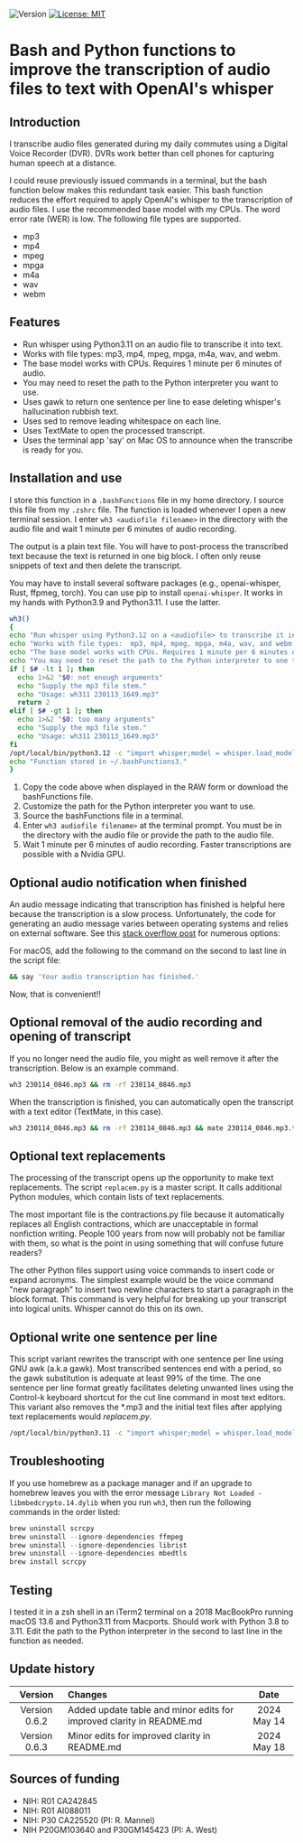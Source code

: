 ![Version](https://img.shields.io/static/v1?label=bash-whisper-transcription&message=0.6.3&color=brightcolor)
[![License: MIT](https://img.shields.io/badge/License-MIT-blue.svg)](https://opensource.org/licenses/MIT)


# Bash and Python functions to improve the transcription of audio files to text with OpenAI's whisper

## Introduction
I transcribe audio files generated during my daily commutes using a Digital Voice Recorder (DVR).
DVRs work better than cell phones for capturing human speech at a distance.

I could reuse previously issued commands in a terminal, but the bash function below makes this redundant task easier.
This bash function reduces the effort required to apply OpenAI's whisper to the transcription of audio files.
I use the recommended base model with my CPUs.
The word error rate (WER) is low.
The following file types are supported. 

- mp3 
- mp4 
- mpeg
- mpga
- m4a
- wav
- webm

## Features

- Run whisper using Python3.11 on an audio file to transcribe it into text.
- Works with file types:  mp3, mp4, mpeg, mpga, m4a, wav, and webm.
- The base model works with CPUs. Requires 1 minute per 6 minutes of audio.
- You may need to reset the path to the Python interpreter you want to use.
- Uses gawk to return one sentence per line to ease deleting whisper's hallucination rubbish text.
- Uses sed to remove leading whitespace on each line.
- Uses TextMate to open the processed transcript.
- Uses the terminal app 'say' on Mac OS to announce when the transcribe is ready for you.


## Installation and use

I store this function in a `.bashFunctions` file in my home directory.
I source this file from my `.zshrc` file.
The function is loaded whenever I open a new terminal session.
I enter `wh3 <audiofile filename>` in the directory with the audio file and wait 1 minute per 6 minutes of audio recording.

The output is a plain text file.
You will have to post-process the transcribed text because the text is returned in one big block.
I often only reuse snippets of text and then delete the transcript.

You may have to install several software packages (e.g., openai-whisper, Rust, ffpmeg, torch).
You can use pip to install `openai-whisper`.
It works in my hands with Python3.9 and Python3.11.
I use the latter.

```bash
wh3()
{
echo "Run whisper using Python3.12 on a <audiofile> to transcribe it into text."
echo "Works with file types:  mp3, mp4, mpeg, mpga, m4a, wav, and webm."
echo "The base model works with CPUs. Requires 1 minute per 6 minutes of audio."
echo "You may need to reset the path to the Python interpreter to one that you want to use."
if [ $# -lt 1 ]; then
  echo 1>&2 "$0: not enough arguments"
  echo "Supply the mp3 file stem."
  echo "Usage: wh311 230113_1649.mp3"
  return 2
elif [ $# -gt 1 ]; then
  echo 1>&2 "$0: too many arguments"
  echo "Supply the mp3 file stem."
  echo "Usage: wh311 230113_1649.mp3"
fi
/opt/local/bin/python3.12 -c "import whisper;model = whisper.load_model('base.en');result = model.transcribe('$1');print(result['text'])" > $1.txt && ./scripts/replacem.py $1.txt && gawk '{gsub(/\./,"." ORS)} 1' $1.txtcorrected.txt > $1-clean.txt && sed 's/ //' $1-clean.txt > $1-ready.txt  && mate $1-ready.txt && say 'Your audio transcription has finished.'
echo "Function stored in ~/.bashFunctions3."
}
```

1. Copy the code above when displayed in the RAW form or download the bashFunctions file.
2. Customize the path for the Python interpreter you want to use.
3. Source the bashFunctions file in a terminal.
4. Enter `wh3 audiofile filename>` at the terminal prompt. You must be in the directory with the audio file or provide the path to the audio file.
5. Wait 1 minute per 6 minutes of audio recording. Faster transcriptions are possible with a Nvidia GPU.

## Optional audio notification when finished
An audio message indicating that transcription has finished is helpful here because the transcription is a slow process.
Unfortunately, the code for generating an audio message varies between operating systems and relies on external software.
See this [stack overflow post](https://stackoverflow.com/questions/16573051/sound-alarm-when-code-finishes) for numerous options: 

For macOS, add the following to the command on the second to last line in the script file:

```bash
&& say 'Your audio transcription has finished.'
```
Now, that is convenient!!

## Optional removal of the audio recording and opening of transcript

If you no longer need the audio file, you might as well remove it after the transcription.
Below is an example command.

```bash
wh3 230114_0846.mp3 && rm -rf 230114_0846.mp3
```

When the transcription is finished, you can automatically open the transcript with a text editor (TextMate, in this case).

```bash
wh3 230114_0846.mp3 && rm -rf 230114_0846.mp3 && mate 230114_0846.mp3.txt &
```

## Optional text replacements

The processing of the transcript opens up the opportunity to make text replacements.
The script `replacem.py` is a master script.
It calls additional Python modules, which contain lists of text replacements.

The most important file is the contractions.py file because it automatically replaces all English contractions, which are unacceptable in formal nonfiction writing.
People 100 years from now will probably not be familiar with them, so what is the point in using something that will confuse future readers?

The other Python files support using voice commands to insert code or expand acronyms.
The simplest example would be the voice command "new paragraph" to insert two newline characters to start a paragraph in the block format.
This command is very helpful for breaking up your transcript into logical units.
Whisper cannot do this on its own.

## Optional write one sentence per line

This script variant rewrites the transcript with one sentence per line using GNU awk (a.k.a gawk).
Most transcribed sentences end with a period, so the gawk substitution is adequate at least 99% of the time.
The one sentence per line format greatly facilitates deleting unwanted lines using the Control-k keyboard shortcut for the cut line command in most text editors.
This variant also removes the *.mp3 and the initial text files after applying text replacements would *replacem.py*.

```bash
/opt/local/bin/python3.11 -c "import whisper;model = whisper.load_model('base');result = model.transcribe('$1');print(result['text'])" > $1.txt && ./replacem.py $1.txt && rm $1.txt && gawk '{gsub(/\./,"." ORS)} 1' $1.txtcorrected.txt > $1-clean.txt && mate $1.txtcorrected.txt && $1.mp3 && say 'Your audio transcription has finished.'
```

## Troubleshooting

If you use homebrew as a package manager and if an upgrade to homebrew leaves you with the error message 
`Library Not Loaded - libmbedcrypto.14.dylib` when you run `wh3`, then run the following commands in the order listed:


```python
brew uninstall scrcpy
brew uninstall --ignore-dependencies ffmpeg
brew uninstall --ignore-dependencies librist
brew uninstall --ignore-dependencies mbedtls
brew install scrcpy
```
   
## Testing
I tested it in a zsh shell in an iTerm2 terminal on a 2018 MacBookPro running macOS 13.6 and Python3.11 from Macports. 
Should work with Python 3.8 to 3.11. 
Edit the path to the Python interpreter in the second to last line in the function as needed.

## Update history

|Version      | Changes                                                                                                                                    | Date                 |
|:-----------:|:------------------------------------------------------------------------------------------------------------------------------------------|:--------------------:|
| Version 0.6.2 |  Added update table and minor edits for improved clarity in README.md                                                                    | 2024 May 14          |
| Version 0.6.3 |  Minor edits for improved clarity in README.md                                                                                           | 2024 May 18          |

## Sources of funding

- NIH: R01 CA242845
- NIH: R01 AI088011
- NIH: P30 CA225520 (PI: R. Mannel)
- NIH P20GM103640 and P30GM145423 (PI: A. West)
